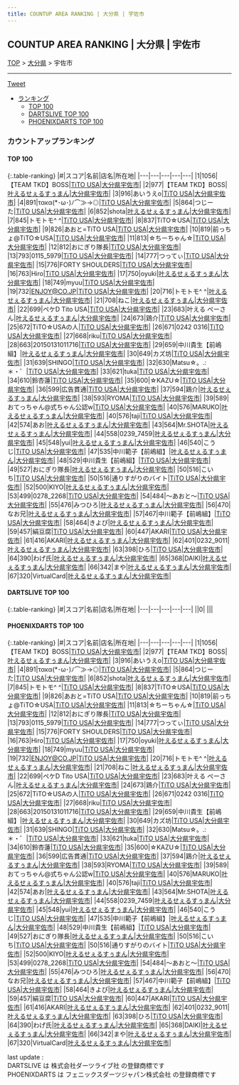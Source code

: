 ```yaml
---
title: COUNTUP AREA RANKING | 大分県 | 宇佐市
---
```

## COUNTUP AREA RANKING | 大分県 | 宇佐市

[TOP](/darts/rank/) > [大分県](/darts/rank/大分県/) > 宇佐市

___

<a href="https://twitter.com/share?ref_src=twsrc%5Etfw" data-text="COUNTUP AREA RANKING | 大分県宇佐市" class="twitter-share-button" data-hashtags="DARTSLIVE,PHOENIXDARTS,darts,ダーツ" data-show-count="false">Tweet</a>

* [ランキング](#カウントアップランキング)
    * [TOP 100](#top-100)
    * [DARTSLIVE TOP 100](#dartslive-top-100)
    * [PHOENIXDARTS TOP 100](#phoenixdarts-top-100)

### カウントアップランキング

#### TOP 100



{:.table-ranking}
|#|スコア|名前|店名|所在地|
|---|---|---|---|---|
|1|1056|<span class="rank-name-pd">【TEAM TKD】BOSS</span>|<a href="https://vs.phoenixdarts.com/jp/shop/shopDetailInfo/s_91034?s_seq=91034">TiTO USA</a>|<a href="/darts/rank/大分県/宇佐市">大分県宇佐市</a>|
|2|977|<span class="rank-name-pd">【TEAM TKD】BOSS</span>|<a href="https://vs.phoenixdarts.com/jp/shop/shopDetailInfo/s_90399?s_seq=90399">叶えるせぇるすぅまん</a>|<a href="/darts/rank/大分県/宇佐市">大分県宇佐市</a>|
|3|916|<span class="rank-name-pd">あいうえo</span>|<a href="https://vs.phoenixdarts.com/jp/shop/shopDetailInfo/s_91034?s_seq=91034">TiTO USA</a>|<a href="/darts/rank/大分県/宇佐市">大分県宇佐市</a>|
|4|891|<span class="rank-name-pd">τακα(*･ω･)ﾉ⌒≫→◎</span>|<a href="https://vs.phoenixdarts.com/jp/shop/shopDetailInfo/s_91034?s_seq=91034">TiTO USA</a>|<a href="/darts/rank/大分県/宇佐市">大分県宇佐市</a>|
|5|864|<span class="rank-name-pd">つじーた</span>|<a href="https://vs.phoenixdarts.com/jp/shop/shopDetailInfo/s_91034?s_seq=91034">TiTO USA</a>|<a href="/darts/rank/大分県/宇佐市">大分県宇佐市</a>|
|6|852|<span class="rank-name-pd">shota</span>|<a href="https://vs.phoenixdarts.com/jp/shop/shopDetailInfo/s_90399?s_seq=90399">叶えるせぇるすぅまん</a>|<a href="/darts/rank/大分県/宇佐市">大分県宇佐市</a>|
|7|845|<span class="rank-name-pd">トモトモ^ ^</span>|<a href="https://vs.phoenixdarts.com/jp/shop/shopDetailInfo/s_91034?s_seq=91034">TiTO USA</a>|<a href="/darts/rank/大分県/宇佐市">大分県宇佐市</a>|
|8|837|<span class="rank-name-pd">TiTO☆USA</span>|<a href="https://vs.phoenixdarts.com/jp/shop/shopDetailInfo/s_91034?s_seq=91034">TiTO USA</a>|<a href="/darts/rank/大分県/宇佐市">大分県宇佐市</a>|
|9|826|<span class="rank-name-pd">あおと=TiTO USA</span>|<a href="https://vs.phoenixdarts.com/jp/shop/shopDetailInfo/s_91034?s_seq=91034">TiTO USA</a>|<a href="/darts/rank/大分県/宇佐市">大分県宇佐市</a>|
|10|819|<span class="rank-name-pd">前っちょ@TiTO☆USA</span>|<a href="https://vs.phoenixdarts.com/jp/shop/shopDetailInfo/s_91034?s_seq=91034">TiTO USA</a>|<a href="/darts/rank/大分県/宇佐市">大分県宇佐市</a>|
|11|813|<span class="rank-name-pd">☆ちーちゃん☆</span>|<a href="https://vs.phoenixdarts.com/jp/shop/shopDetailInfo/s_91034?s_seq=91034">TiTO USA</a>|<a href="/darts/rank/大分県/宇佐市">大分県宇佐市</a>|
|12|812|<span class="rank-name-pd">おにぎり隊長</span>|<a href="https://vs.phoenixdarts.com/jp/shop/shopDetailInfo/s_91034?s_seq=91034">TiTO USA</a>|<a href="/darts/rank/大分県/宇佐市">大分県宇佐市</a>|
|13|793|<span class="rank-name-pd">0115_5979</span>|<a href="https://vs.phoenixdarts.com/jp/shop/shopDetailInfo/s_91034?s_seq=91034">TiTO USA</a>|<a href="/darts/rank/大分県/宇佐市">大分県宇佐市</a>|
|14|777|<span class="rank-name-pd">つってぃ</span>|<a href="https://vs.phoenixdarts.com/jp/shop/shopDetailInfo/s_91034?s_seq=91034">TiTO USA</a>|<a href="/darts/rank/大分県/宇佐市">大分県宇佐市</a>|
|15|776|<span class="rank-name-pd">FORTY SHOULDERS</span>|<a href="https://vs.phoenixdarts.com/jp/shop/shopDetailInfo/s_91034?s_seq=91034">TiTO USA</a>|<a href="/darts/rank/大分県/宇佐市">大分県宇佐市</a>|
|16|763|<span class="rank-name-pd">Hiro</span>|<a href="https://vs.phoenixdarts.com/jp/shop/shopDetailInfo/s_91034?s_seq=91034">TiTO USA</a>|<a href="/darts/rank/大分県/宇佐市">大分県宇佐市</a>|
|17|750|<span class="rank-name-pd">oyuki</span>|<a href="https://vs.phoenixdarts.com/jp/shop/shopDetailInfo/s_90399?s_seq=90399">叶えるせぇるすぅまん</a>|<a href="/darts/rank/大分県/宇佐市">大分県宇佐市</a>|
|18|749|<span class="rank-name-pd">myuu</span>|<a href="https://vs.phoenixdarts.com/jp/shop/shopDetailInfo/s_91034?s_seq=91034">TiTO USA</a>|<a href="/darts/rank/大分県/宇佐市">大分県宇佐市</a>|
|19|732|<span class="rank-name-pd">ENJOY@CO.JP</span>|<a href="https://vs.phoenixdarts.com/jp/shop/shopDetailInfo/s_91034?s_seq=91034">TiTO USA</a>|<a href="/darts/rank/大分県/宇佐市">大分県宇佐市</a>|
|20|716|<span class="rank-name-pd">トモトモ^ ^</span>|<a href="https://vs.phoenixdarts.com/jp/shop/shopDetailInfo/s_90399?s_seq=90399">叶えるせぇるすぅまん</a>|<a href="/darts/rank/大分県/宇佐市">大分県宇佐市</a>|
|21|708|<span class="rank-name-pd">ねこ</span>|<a href="https://vs.phoenixdarts.com/jp/shop/shopDetailInfo/s_90399?s_seq=90399">叶えるせぇるすぅまん</a>|<a href="/darts/rank/大分県/宇佐市">大分県宇佐市</a>|
|22|699|<span class="rank-name-pd">ペケD Tito USA</span>|<a href="https://vs.phoenixdarts.com/jp/shop/shopDetailInfo/s_91034?s_seq=91034">TiTO USA</a>|<a href="/darts/rank/大分県/宇佐市">大分県宇佐市</a>|
|23|683|<span class="rank-name-pd">叶える ぺーさん</span>|<a href="https://vs.phoenixdarts.com/jp/shop/shopDetailInfo/s_90399?s_seq=90399">叶えるせぇるすぅまん</a>|<a href="/darts/rank/大分県/宇佐市">大分県宇佐市</a>|
|24|673|<span class="rank-name-pd">鶏介</span>|<a href="https://vs.phoenixdarts.com/jp/shop/shopDetailInfo/s_91034?s_seq=91034">TiTO USA</a>|<a href="/darts/rank/大分県/宇佐市">大分県宇佐市</a>|
|25|672|<span class="rank-name-pd">TiTO☆USAの人</span>|<a href="https://vs.phoenixdarts.com/jp/shop/shopDetailInfo/s_91034?s_seq=91034">TiTO USA</a>|<a href="/darts/rank/大分県/宇佐市">大分県宇佐市</a>|
|26|671|<span class="rank-name-pd">0242 0316</span>|<a href="https://vs.phoenixdarts.com/jp/shop/shopDetailInfo/s_91034?s_seq=91034">TiTO USA</a>|<a href="/darts/rank/大分県/宇佐市">大分県宇佐市</a>|
|27|668|<span class="rank-name-pd">riku</span>|<a href="https://vs.phoenixdarts.com/jp/shop/shopDetailInfo/s_91034?s_seq=91034">TiTO USA</a>|<a href="/darts/rank/大分県/宇佐市">大分県宇佐市</a>|
|28|663|<span class="rank-name-pd">20150131011716</span>|<a href="https://vs.phoenixdarts.com/jp/shop/shopDetailInfo/s_91034?s_seq=91034">TiTO USA</a>|<a href="/darts/rank/大分県/宇佐市">大分県宇佐市</a>|
|29|659|<span class="rank-name-pd">中川貴生【前嶋組】</span>|<a href="https://vs.phoenixdarts.com/jp/shop/shopDetailInfo/s_90399?s_seq=90399">叶えるせぇるすぅまん</a>|<a href="/darts/rank/大分県/宇佐市">大分県宇佐市</a>|
|30|649|<span class="rank-name-pd">カズ坊</span>|<a href="https://vs.phoenixdarts.com/jp/shop/shopDetailInfo/s_91034?s_seq=91034">TiTO USA</a>|<a href="/darts/rank/大分県/宇佐市">大分県宇佐市</a>|
|31|639|<span class="rank-name-pd">SHINGO</span>|<a href="https://vs.phoenixdarts.com/jp/shop/shopDetailInfo/s_91034?s_seq=91034">TiTO USA</a>|<a href="/darts/rank/大分県/宇佐市">大分県宇佐市</a>|
|32|630|<span class="rank-name-pd">Matsu☆。.:＊・゜</span>|<a href="https://vs.phoenixdarts.com/jp/shop/shopDetailInfo/s_91034?s_seq=91034">TiTO USA</a>|<a href="/darts/rank/大分県/宇佐市">大分県宇佐市</a>|
|33|621|<span class="rank-name-pd">tuka</span>|<a href="https://vs.phoenixdarts.com/jp/shop/shopDetailInfo/s_91034?s_seq=91034">TiTO USA</a>|<a href="/darts/rank/大分県/宇佐市">大分県宇佐市</a>|
|34|610|<span class="rank-name-pd">鈴杏蓮</span>|<a href="https://vs.phoenixdarts.com/jp/shop/shopDetailInfo/s_91034?s_seq=91034">TiTO USA</a>|<a href="/darts/rank/大分県/宇佐市">大分県宇佐市</a>|
|35|600|<span class="rank-name-pd">☆KAZU☆</span>|<a href="https://vs.phoenixdarts.com/jp/shop/shopDetailInfo/s_91034?s_seq=91034">TiTO USA</a>|<a href="/darts/rank/大分県/宇佐市">大分県宇佐市</a>|
|36|599|<span class="rank-name-pd">広告貫通</span>|<a href="https://vs.phoenixdarts.com/jp/shop/shopDetailInfo/s_91034?s_seq=91034">TiTO USA</a>|<a href="/darts/rank/大分県/宇佐市">大分県宇佐市</a>|
|37|594|<span class="rank-name-pd">鶏介</span>|<a href="https://vs.phoenixdarts.com/jp/shop/shopDetailInfo/s_90399?s_seq=90399">叶えるせぇるすぅまん</a>|<a href="/darts/rank/大分県/宇佐市">大分県宇佐市</a>|
|38|593|<span class="rank-name-pd">RYOMA</span>|<a href="https://vs.phoenixdarts.com/jp/shop/shopDetailInfo/s_91034?s_seq=91034">TiTO USA</a>|<a href="/darts/rank/大分県/宇佐市">大分県宇佐市</a>|
|39|589|<span class="rank-name-pd">おてっちゃん@式ちゃん公認w</span>|<a href="https://vs.phoenixdarts.com/jp/shop/shopDetailInfo/s_91034?s_seq=91034">TiTO USA</a>|<a href="/darts/rank/大分県/宇佐市">大分県宇佐市</a>|
|40|576|<span class="rank-name-pd">MARUKO</span>|<a href="https://vs.phoenixdarts.com/jp/shop/shopDetailInfo/s_90399?s_seq=90399">叶えるせぇるすぅまん</a>|<a href="/darts/rank/大分県/宇佐市">大分県宇佐市</a>|
|40|576|<span class="rank-name-pd">taji</span>|<a href="https://vs.phoenixdarts.com/jp/shop/shopDetailInfo/s_91034?s_seq=91034">TiTO USA</a>|<a href="/darts/rank/大分県/宇佐市">大分県宇佐市</a>|
|42|574|<span class="rank-name-pd">あお</span>|<a href="https://vs.phoenixdarts.com/jp/shop/shopDetailInfo/s_90399?s_seq=90399">叶えるせぇるすぅまん</a>|<a href="/darts/rank/大分県/宇佐市">大分県宇佐市</a>|
|43|564|<span class="rank-name-pd">Mr.SHOTA</span>|<a href="https://vs.phoenixdarts.com/jp/shop/shopDetailInfo/s_90399?s_seq=90399">叶えるせぇるすぅまん</a>|<a href="/darts/rank/大分県/宇佐市">大分県宇佐市</a>|
|44|558|<span class="rank-name-pd">0239_7459</span>|<a href="https://vs.phoenixdarts.com/jp/shop/shopDetailInfo/s_90399?s_seq=90399">叶えるせぇるすぅまん</a>|<a href="/darts/rank/大分県/宇佐市">大分県宇佐市</a>|
|45|548|<span class="rank-name-pd">yui</span>|<a href="https://vs.phoenixdarts.com/jp/shop/shopDetailInfo/s_90399?s_seq=90399">叶えるせぇるすぅまん</a>|<a href="/darts/rank/大分県/宇佐市">大分県宇佐市</a>|
|46|540|<span class="rank-name-pd">こうじ</span>|<a href="https://vs.phoenixdarts.com/jp/shop/shopDetailInfo/s_91034?s_seq=91034">TiTO USA</a>|<a href="/darts/rank/大分県/宇佐市">大分県宇佐市</a>|
|47|535|<span class="rank-name-pd">中川範子【前嶋組】</span>|<a href="https://vs.phoenixdarts.com/jp/shop/shopDetailInfo/s_90399?s_seq=90399">叶えるせぇるすぅまん</a>|<a href="/darts/rank/大分県/宇佐市">大分県宇佐市</a>|
|48|529|<span class="rank-name-pd">中川貴生【前嶋組】</span>|<a href="https://vs.phoenixdarts.com/jp/shop/shopDetailInfo/s_91034?s_seq=91034">TiTO USA</a>|<a href="/darts/rank/大分県/宇佐市">大分県宇佐市</a>|
|49|527|<span class="rank-name-pd">おにぎり隊長</span>|<a href="https://vs.phoenixdarts.com/jp/shop/shopDetailInfo/s_90399?s_seq=90399">叶えるせぇるすぅまん</a>|<a href="/darts/rank/大分県/宇佐市">大分県宇佐市</a>|
|50|516|<span class="rank-name-pd">こいち</span>|<a href="https://vs.phoenixdarts.com/jp/shop/shopDetailInfo/s_91034?s_seq=91034">TiTO USA</a>|<a href="/darts/rank/大分県/宇佐市">大分県宇佐市</a>|
|50|516|<span class="rank-name-pd">通りすがりのバイト</span>|<a href="https://vs.phoenixdarts.com/jp/shop/shopDetailInfo/s_91034?s_seq=91034">TiTO USA</a>|<a href="/darts/rank/大分県/宇佐市">大分県宇佐市</a>|
|52|500|<span class="rank-name-pd">KIYO</span>|<a href="https://vs.phoenixdarts.com/jp/shop/shopDetailInfo/s_90399?s_seq=90399">叶えるせぇるすぅまん</a>|<a href="/darts/rank/大分県/宇佐市">大分県宇佐市</a>|
|53|499|<span class="rank-name-pd">0278_2268</span>|<a href="https://vs.phoenixdarts.com/jp/shop/shopDetailInfo/s_91034?s_seq=91034">TiTO USA</a>|<a href="/darts/rank/大分県/宇佐市">大分県宇佐市</a>|
|54|484|<span class="rank-name-pd">〜あおと〜</span>|<a href="https://vs.phoenixdarts.com/jp/shop/shopDetailInfo/s_91034?s_seq=91034">TiTO USA</a>|<a href="/darts/rank/大分県/宇佐市">大分県宇佐市</a>|
|55|476|<span class="rank-name-pd">みつひろ</span>|<a href="https://vs.phoenixdarts.com/jp/shop/shopDetailInfo/s_90399?s_seq=90399">叶えるせぇるすぅまん</a>|<a href="/darts/rank/大分県/宇佐市">大分県宇佐市</a>|
|56|470|<span class="rank-name-pd">なお兄</span>|<a href="https://vs.phoenixdarts.com/jp/shop/shopDetailInfo/s_90399?s_seq=90399">叶えるせぇるすぅまん</a>|<a href="/darts/rank/大分県/宇佐市">大分県宇佐市</a>|
|57|467|<span class="rank-name-pd">中川範子【前嶋組】</span>|<a href="https://vs.phoenixdarts.com/jp/shop/shopDetailInfo/s_91034?s_seq=91034">TiTO USA</a>|<a href="/darts/rank/大分県/宇佐市">大分県宇佐市</a>|
|58|464|<span class="rank-name-pd">きよぴ</span>|<a href="https://vs.phoenixdarts.com/jp/shop/shopDetailInfo/s_90399?s_seq=90399">叶えるせぇるすぅまん</a>|<a href="/darts/rank/大分県/宇佐市">大分県宇佐市</a>|
|59|457|<span class="rank-name-pd">絹豆腐</span>|<a href="https://vs.phoenixdarts.com/jp/shop/shopDetailInfo/s_91034?s_seq=91034">TiTO USA</a>|<a href="/darts/rank/大分県/宇佐市">大分県宇佐市</a>|
|60|447|<span class="rank-name-pd">AKARI</span>|<a href="https://vs.phoenixdarts.com/jp/shop/shopDetailInfo/s_91034?s_seq=91034">TiTO USA</a>|<a href="/darts/rank/大分県/宇佐市">大分県宇佐市</a>|
|61|416|<span class="rank-name-pd">AKARI</span>|<a href="https://vs.phoenixdarts.com/jp/shop/shopDetailInfo/s_90399?s_seq=90399">叶えるせぇるすぅまん</a>|<a href="/darts/rank/大分県/宇佐市">大分県宇佐市</a>|
|62|401|<span class="rank-name-pd">0232_9011</span>|<a href="https://vs.phoenixdarts.com/jp/shop/shopDetailInfo/s_90399?s_seq=90399">叶えるせぇるすぅまん</a>|<a href="/darts/rank/大分県/宇佐市">大分県宇佐市</a>|
|63|398|<span class="rank-name-pd">ひろ</span>|<a href="https://vs.phoenixdarts.com/jp/shop/shopDetailInfo/s_91034?s_seq=91034">TiTO USA</a>|<a href="/darts/rank/大分県/宇佐市">大分県宇佐市</a>|
|64|390|<span class="rank-name-pd">わげ氏</span>|<a href="https://vs.phoenixdarts.com/jp/shop/shopDetailInfo/s_90399?s_seq=90399">叶えるせぇるすぅまん</a>|<a href="/darts/rank/大分県/宇佐市">大分県宇佐市</a>|
|65|368|<span class="rank-name-pd">DAIKI</span>|<a href="https://vs.phoenixdarts.com/jp/shop/shopDetailInfo/s_90399?s_seq=90399">叶えるせぇるすぅまん</a>|<a href="/darts/rank/大分県/宇佐市">大分県宇佐市</a>|
|66|342|<span class="rank-name-pd">まや</span>|<a href="https://vs.phoenixdarts.com/jp/shop/shopDetailInfo/s_90399?s_seq=90399">叶えるせぇるすぅまん</a>|<a href="/darts/rank/大分県/宇佐市">大分県宇佐市</a>|
|67|320|<span class="rank-name-pd">VirtualCard</span>|<a href="https://vs.phoenixdarts.com/jp/shop/shopDetailInfo/s_90399?s_seq=90399">叶えるせぇるすぅまん</a>|<a href="/darts/rank/大分県/宇佐市">大分県宇佐市</a>|


#### DARTSLIVE TOP 100



{:.table-ranking}
|#|スコア|名前|店名|所在地|
|---|---|---|---|---|
||0|<span class="rank-name-dl"> </span>|<a href=""></a>|<a href="/darts/rank//"></a>|


#### PHOENIXDARTS TOP 100



{:.table-ranking}
|#|スコア|名前|店名|所在地|
|---|---|---|---|---|
|1|1056|<span class="rank-name-pd">【TEAM TKD】BOSS</span>|<a href="https://vs.phoenixdarts.com/jp/shop/shopDetailInfo/s_91034?s_seq=91034">TiTO USA</a>|<a href="/darts/rank/大分県/宇佐市">大分県宇佐市</a>|
|2|977|<span class="rank-name-pd">【TEAM TKD】BOSS</span>|<a href="https://vs.phoenixdarts.com/jp/shop/shopDetailInfo/s_90399?s_seq=90399">叶えるせぇるすぅまん</a>|<a href="/darts/rank/大分県/宇佐市">大分県宇佐市</a>|
|3|916|<span class="rank-name-pd">あいうえo</span>|<a href="https://vs.phoenixdarts.com/jp/shop/shopDetailInfo/s_91034?s_seq=91034">TiTO USA</a>|<a href="/darts/rank/大分県/宇佐市">大分県宇佐市</a>|
|4|891|<span class="rank-name-pd">τακα(*･ω･)ﾉ⌒≫→◎</span>|<a href="https://vs.phoenixdarts.com/jp/shop/shopDetailInfo/s_91034?s_seq=91034">TiTO USA</a>|<a href="/darts/rank/大分県/宇佐市">大分県宇佐市</a>|
|5|864|<span class="rank-name-pd">つじーた</span>|<a href="https://vs.phoenixdarts.com/jp/shop/shopDetailInfo/s_91034?s_seq=91034">TiTO USA</a>|<a href="/darts/rank/大分県/宇佐市">大分県宇佐市</a>|
|6|852|<span class="rank-name-pd">shota</span>|<a href="https://vs.phoenixdarts.com/jp/shop/shopDetailInfo/s_90399?s_seq=90399">叶えるせぇるすぅまん</a>|<a href="/darts/rank/大分県/宇佐市">大分県宇佐市</a>|
|7|845|<span class="rank-name-pd">トモトモ^ ^</span>|<a href="https://vs.phoenixdarts.com/jp/shop/shopDetailInfo/s_91034?s_seq=91034">TiTO USA</a>|<a href="/darts/rank/大分県/宇佐市">大分県宇佐市</a>|
|8|837|<span class="rank-name-pd">TiTO☆USA</span>|<a href="https://vs.phoenixdarts.com/jp/shop/shopDetailInfo/s_91034?s_seq=91034">TiTO USA</a>|<a href="/darts/rank/大分県/宇佐市">大分県宇佐市</a>|
|9|826|<span class="rank-name-pd">あおと=TiTO USA</span>|<a href="https://vs.phoenixdarts.com/jp/shop/shopDetailInfo/s_91034?s_seq=91034">TiTO USA</a>|<a href="/darts/rank/大分県/宇佐市">大分県宇佐市</a>|
|10|819|<span class="rank-name-pd">前っちょ@TiTO☆USA</span>|<a href="https://vs.phoenixdarts.com/jp/shop/shopDetailInfo/s_91034?s_seq=91034">TiTO USA</a>|<a href="/darts/rank/大分県/宇佐市">大分県宇佐市</a>|
|11|813|<span class="rank-name-pd">☆ちーちゃん☆</span>|<a href="https://vs.phoenixdarts.com/jp/shop/shopDetailInfo/s_91034?s_seq=91034">TiTO USA</a>|<a href="/darts/rank/大分県/宇佐市">大分県宇佐市</a>|
|12|812|<span class="rank-name-pd">おにぎり隊長</span>|<a href="https://vs.phoenixdarts.com/jp/shop/shopDetailInfo/s_91034?s_seq=91034">TiTO USA</a>|<a href="/darts/rank/大分県/宇佐市">大分県宇佐市</a>|
|13|793|<span class="rank-name-pd">0115_5979</span>|<a href="https://vs.phoenixdarts.com/jp/shop/shopDetailInfo/s_91034?s_seq=91034">TiTO USA</a>|<a href="/darts/rank/大分県/宇佐市">大分県宇佐市</a>|
|14|777|<span class="rank-name-pd">つってぃ</span>|<a href="https://vs.phoenixdarts.com/jp/shop/shopDetailInfo/s_91034?s_seq=91034">TiTO USA</a>|<a href="/darts/rank/大分県/宇佐市">大分県宇佐市</a>|
|15|776|<span class="rank-name-pd">FORTY SHOULDERS</span>|<a href="https://vs.phoenixdarts.com/jp/shop/shopDetailInfo/s_91034?s_seq=91034">TiTO USA</a>|<a href="/darts/rank/大分県/宇佐市">大分県宇佐市</a>|
|16|763|<span class="rank-name-pd">Hiro</span>|<a href="https://vs.phoenixdarts.com/jp/shop/shopDetailInfo/s_91034?s_seq=91034">TiTO USA</a>|<a href="/darts/rank/大分県/宇佐市">大分県宇佐市</a>|
|17|750|<span class="rank-name-pd">oyuki</span>|<a href="https://vs.phoenixdarts.com/jp/shop/shopDetailInfo/s_90399?s_seq=90399">叶えるせぇるすぅまん</a>|<a href="/darts/rank/大分県/宇佐市">大分県宇佐市</a>|
|18|749|<span class="rank-name-pd">myuu</span>|<a href="https://vs.phoenixdarts.com/jp/shop/shopDetailInfo/s_91034?s_seq=91034">TiTO USA</a>|<a href="/darts/rank/大分県/宇佐市">大分県宇佐市</a>|
|19|732|<span class="rank-name-pd">ENJOY@CO.JP</span>|<a href="https://vs.phoenixdarts.com/jp/shop/shopDetailInfo/s_91034?s_seq=91034">TiTO USA</a>|<a href="/darts/rank/大分県/宇佐市">大分県宇佐市</a>|
|20|716|<span class="rank-name-pd">トモトモ^ ^</span>|<a href="https://vs.phoenixdarts.com/jp/shop/shopDetailInfo/s_90399?s_seq=90399">叶えるせぇるすぅまん</a>|<a href="/darts/rank/大分県/宇佐市">大分県宇佐市</a>|
|21|708|<span class="rank-name-pd">ねこ</span>|<a href="https://vs.phoenixdarts.com/jp/shop/shopDetailInfo/s_90399?s_seq=90399">叶えるせぇるすぅまん</a>|<a href="/darts/rank/大分県/宇佐市">大分県宇佐市</a>|
|22|699|<span class="rank-name-pd">ペケD Tito USA</span>|<a href="https://vs.phoenixdarts.com/jp/shop/shopDetailInfo/s_91034?s_seq=91034">TiTO USA</a>|<a href="/darts/rank/大分県/宇佐市">大分県宇佐市</a>|
|23|683|<span class="rank-name-pd">叶える ぺーさん</span>|<a href="https://vs.phoenixdarts.com/jp/shop/shopDetailInfo/s_90399?s_seq=90399">叶えるせぇるすぅまん</a>|<a href="/darts/rank/大分県/宇佐市">大分県宇佐市</a>|
|24|673|<span class="rank-name-pd">鶏介</span>|<a href="https://vs.phoenixdarts.com/jp/shop/shopDetailInfo/s_91034?s_seq=91034">TiTO USA</a>|<a href="/darts/rank/大分県/宇佐市">大分県宇佐市</a>|
|25|672|<span class="rank-name-pd">TiTO☆USAの人</span>|<a href="https://vs.phoenixdarts.com/jp/shop/shopDetailInfo/s_91034?s_seq=91034">TiTO USA</a>|<a href="/darts/rank/大分県/宇佐市">大分県宇佐市</a>|
|26|671|<span class="rank-name-pd">0242 0316</span>|<a href="https://vs.phoenixdarts.com/jp/shop/shopDetailInfo/s_91034?s_seq=91034">TiTO USA</a>|<a href="/darts/rank/大分県/宇佐市">大分県宇佐市</a>|
|27|668|<span class="rank-name-pd">riku</span>|<a href="https://vs.phoenixdarts.com/jp/shop/shopDetailInfo/s_91034?s_seq=91034">TiTO USA</a>|<a href="/darts/rank/大分県/宇佐市">大分県宇佐市</a>|
|28|663|<span class="rank-name-pd">20150131011716</span>|<a href="https://vs.phoenixdarts.com/jp/shop/shopDetailInfo/s_91034?s_seq=91034">TiTO USA</a>|<a href="/darts/rank/大分県/宇佐市">大分県宇佐市</a>|
|29|659|<span class="rank-name-pd">中川貴生【前嶋組】</span>|<a href="https://vs.phoenixdarts.com/jp/shop/shopDetailInfo/s_90399?s_seq=90399">叶えるせぇるすぅまん</a>|<a href="/darts/rank/大分県/宇佐市">大分県宇佐市</a>|
|30|649|<span class="rank-name-pd">カズ坊</span>|<a href="https://vs.phoenixdarts.com/jp/shop/shopDetailInfo/s_91034?s_seq=91034">TiTO USA</a>|<a href="/darts/rank/大分県/宇佐市">大分県宇佐市</a>|
|31|639|<span class="rank-name-pd">SHINGO</span>|<a href="https://vs.phoenixdarts.com/jp/shop/shopDetailInfo/s_91034?s_seq=91034">TiTO USA</a>|<a href="/darts/rank/大分県/宇佐市">大分県宇佐市</a>|
|32|630|<span class="rank-name-pd">Matsu☆。.:＊・゜</span>|<a href="https://vs.phoenixdarts.com/jp/shop/shopDetailInfo/s_91034?s_seq=91034">TiTO USA</a>|<a href="/darts/rank/大分県/宇佐市">大分県宇佐市</a>|
|33|621|<span class="rank-name-pd">tuka</span>|<a href="https://vs.phoenixdarts.com/jp/shop/shopDetailInfo/s_91034?s_seq=91034">TiTO USA</a>|<a href="/darts/rank/大分県/宇佐市">大分県宇佐市</a>|
|34|610|<span class="rank-name-pd">鈴杏蓮</span>|<a href="https://vs.phoenixdarts.com/jp/shop/shopDetailInfo/s_91034?s_seq=91034">TiTO USA</a>|<a href="/darts/rank/大分県/宇佐市">大分県宇佐市</a>|
|35|600|<span class="rank-name-pd">☆KAZU☆</span>|<a href="https://vs.phoenixdarts.com/jp/shop/shopDetailInfo/s_91034?s_seq=91034">TiTO USA</a>|<a href="/darts/rank/大分県/宇佐市">大分県宇佐市</a>|
|36|599|<span class="rank-name-pd">広告貫通</span>|<a href="https://vs.phoenixdarts.com/jp/shop/shopDetailInfo/s_91034?s_seq=91034">TiTO USA</a>|<a href="/darts/rank/大分県/宇佐市">大分県宇佐市</a>|
|37|594|<span class="rank-name-pd">鶏介</span>|<a href="https://vs.phoenixdarts.com/jp/shop/shopDetailInfo/s_90399?s_seq=90399">叶えるせぇるすぅまん</a>|<a href="/darts/rank/大分県/宇佐市">大分県宇佐市</a>|
|38|593|<span class="rank-name-pd">RYOMA</span>|<a href="https://vs.phoenixdarts.com/jp/shop/shopDetailInfo/s_91034?s_seq=91034">TiTO USA</a>|<a href="/darts/rank/大分県/宇佐市">大分県宇佐市</a>|
|39|589|<span class="rank-name-pd">おてっちゃん@式ちゃん公認w</span>|<a href="https://vs.phoenixdarts.com/jp/shop/shopDetailInfo/s_91034?s_seq=91034">TiTO USA</a>|<a href="/darts/rank/大分県/宇佐市">大分県宇佐市</a>|
|40|576|<span class="rank-name-pd">MARUKO</span>|<a href="https://vs.phoenixdarts.com/jp/shop/shopDetailInfo/s_90399?s_seq=90399">叶えるせぇるすぅまん</a>|<a href="/darts/rank/大分県/宇佐市">大分県宇佐市</a>|
|40|576|<span class="rank-name-pd">taji</span>|<a href="https://vs.phoenixdarts.com/jp/shop/shopDetailInfo/s_91034?s_seq=91034">TiTO USA</a>|<a href="/darts/rank/大分県/宇佐市">大分県宇佐市</a>|
|42|574|<span class="rank-name-pd">あお</span>|<a href="https://vs.phoenixdarts.com/jp/shop/shopDetailInfo/s_90399?s_seq=90399">叶えるせぇるすぅまん</a>|<a href="/darts/rank/大分県/宇佐市">大分県宇佐市</a>|
|43|564|<span class="rank-name-pd">Mr.SHOTA</span>|<a href="https://vs.phoenixdarts.com/jp/shop/shopDetailInfo/s_90399?s_seq=90399">叶えるせぇるすぅまん</a>|<a href="/darts/rank/大分県/宇佐市">大分県宇佐市</a>|
|44|558|<span class="rank-name-pd">0239_7459</span>|<a href="https://vs.phoenixdarts.com/jp/shop/shopDetailInfo/s_90399?s_seq=90399">叶えるせぇるすぅまん</a>|<a href="/darts/rank/大分県/宇佐市">大分県宇佐市</a>|
|45|548|<span class="rank-name-pd">yui</span>|<a href="https://vs.phoenixdarts.com/jp/shop/shopDetailInfo/s_90399?s_seq=90399">叶えるせぇるすぅまん</a>|<a href="/darts/rank/大分県/宇佐市">大分県宇佐市</a>|
|46|540|<span class="rank-name-pd">こうじ</span>|<a href="https://vs.phoenixdarts.com/jp/shop/shopDetailInfo/s_91034?s_seq=91034">TiTO USA</a>|<a href="/darts/rank/大分県/宇佐市">大分県宇佐市</a>|
|47|535|<span class="rank-name-pd">中川範子【前嶋組】</span>|<a href="https://vs.phoenixdarts.com/jp/shop/shopDetailInfo/s_90399?s_seq=90399">叶えるせぇるすぅまん</a>|<a href="/darts/rank/大分県/宇佐市">大分県宇佐市</a>|
|48|529|<span class="rank-name-pd">中川貴生【前嶋組】</span>|<a href="https://vs.phoenixdarts.com/jp/shop/shopDetailInfo/s_91034?s_seq=91034">TiTO USA</a>|<a href="/darts/rank/大分県/宇佐市">大分県宇佐市</a>|
|49|527|<span class="rank-name-pd">おにぎり隊長</span>|<a href="https://vs.phoenixdarts.com/jp/shop/shopDetailInfo/s_90399?s_seq=90399">叶えるせぇるすぅまん</a>|<a href="/darts/rank/大分県/宇佐市">大分県宇佐市</a>|
|50|516|<span class="rank-name-pd">こいち</span>|<a href="https://vs.phoenixdarts.com/jp/shop/shopDetailInfo/s_91034?s_seq=91034">TiTO USA</a>|<a href="/darts/rank/大分県/宇佐市">大分県宇佐市</a>|
|50|516|<span class="rank-name-pd">通りすがりのバイト</span>|<a href="https://vs.phoenixdarts.com/jp/shop/shopDetailInfo/s_91034?s_seq=91034">TiTO USA</a>|<a href="/darts/rank/大分県/宇佐市">大分県宇佐市</a>|
|52|500|<span class="rank-name-pd">KIYO</span>|<a href="https://vs.phoenixdarts.com/jp/shop/shopDetailInfo/s_90399?s_seq=90399">叶えるせぇるすぅまん</a>|<a href="/darts/rank/大分県/宇佐市">大分県宇佐市</a>|
|53|499|<span class="rank-name-pd">0278_2268</span>|<a href="https://vs.phoenixdarts.com/jp/shop/shopDetailInfo/s_91034?s_seq=91034">TiTO USA</a>|<a href="/darts/rank/大分県/宇佐市">大分県宇佐市</a>|
|54|484|<span class="rank-name-pd">〜あおと〜</span>|<a href="https://vs.phoenixdarts.com/jp/shop/shopDetailInfo/s_91034?s_seq=91034">TiTO USA</a>|<a href="/darts/rank/大分県/宇佐市">大分県宇佐市</a>|
|55|476|<span class="rank-name-pd">みつひろ</span>|<a href="https://vs.phoenixdarts.com/jp/shop/shopDetailInfo/s_90399?s_seq=90399">叶えるせぇるすぅまん</a>|<a href="/darts/rank/大分県/宇佐市">大分県宇佐市</a>|
|56|470|<span class="rank-name-pd">なお兄</span>|<a href="https://vs.phoenixdarts.com/jp/shop/shopDetailInfo/s_90399?s_seq=90399">叶えるせぇるすぅまん</a>|<a href="/darts/rank/大分県/宇佐市">大分県宇佐市</a>|
|57|467|<span class="rank-name-pd">中川範子【前嶋組】</span>|<a href="https://vs.phoenixdarts.com/jp/shop/shopDetailInfo/s_91034?s_seq=91034">TiTO USA</a>|<a href="/darts/rank/大分県/宇佐市">大分県宇佐市</a>|
|58|464|<span class="rank-name-pd">きよぴ</span>|<a href="https://vs.phoenixdarts.com/jp/shop/shopDetailInfo/s_90399?s_seq=90399">叶えるせぇるすぅまん</a>|<a href="/darts/rank/大分県/宇佐市">大分県宇佐市</a>|
|59|457|<span class="rank-name-pd">絹豆腐</span>|<a href="https://vs.phoenixdarts.com/jp/shop/shopDetailInfo/s_91034?s_seq=91034">TiTO USA</a>|<a href="/darts/rank/大分県/宇佐市">大分県宇佐市</a>|
|60|447|<span class="rank-name-pd">AKARI</span>|<a href="https://vs.phoenixdarts.com/jp/shop/shopDetailInfo/s_91034?s_seq=91034">TiTO USA</a>|<a href="/darts/rank/大分県/宇佐市">大分県宇佐市</a>|
|61|416|<span class="rank-name-pd">AKARI</span>|<a href="https://vs.phoenixdarts.com/jp/shop/shopDetailInfo/s_90399?s_seq=90399">叶えるせぇるすぅまん</a>|<a href="/darts/rank/大分県/宇佐市">大分県宇佐市</a>|
|62|401|<span class="rank-name-pd">0232_9011</span>|<a href="https://vs.phoenixdarts.com/jp/shop/shopDetailInfo/s_90399?s_seq=90399">叶えるせぇるすぅまん</a>|<a href="/darts/rank/大分県/宇佐市">大分県宇佐市</a>|
|63|398|<span class="rank-name-pd">ひろ</span>|<a href="https://vs.phoenixdarts.com/jp/shop/shopDetailInfo/s_91034?s_seq=91034">TiTO USA</a>|<a href="/darts/rank/大分県/宇佐市">大分県宇佐市</a>|
|64|390|<span class="rank-name-pd">わげ氏</span>|<a href="https://vs.phoenixdarts.com/jp/shop/shopDetailInfo/s_90399?s_seq=90399">叶えるせぇるすぅまん</a>|<a href="/darts/rank/大分県/宇佐市">大分県宇佐市</a>|
|65|368|<span class="rank-name-pd">DAIKI</span>|<a href="https://vs.phoenixdarts.com/jp/shop/shopDetailInfo/s_90399?s_seq=90399">叶えるせぇるすぅまん</a>|<a href="/darts/rank/大分県/宇佐市">大分県宇佐市</a>|
|66|342|<span class="rank-name-pd">まや</span>|<a href="https://vs.phoenixdarts.com/jp/shop/shopDetailInfo/s_90399?s_seq=90399">叶えるせぇるすぅまん</a>|<a href="/darts/rank/大分県/宇佐市">大分県宇佐市</a>|
|67|320|<span class="rank-name-pd">VirtualCard</span>|<a href="https://vs.phoenixdarts.com/jp/shop/shopDetailInfo/s_90399?s_seq=90399">叶えるせぇるすぅまん</a>|<a href="/darts/rank/大分県/宇佐市">大分県宇佐市</a>|


<div class="footer border-top border-gray-light mt-5 pt-3 text-right text-gray">
    last update : <span style="font-weight: italic" id="foot_last_modified"></span><br />
    DARTSLIVE は 株式会社ダーツライブ社 の登録商標です<br />
    PHOENIXDARTS は フェニックスダーツジャパン株式会社 の登録商標です<br />
</div>

<script src="https://cdnjs.cloudflare.com/ajax/libs/jquery.tablesorter/2.31.3/js/jquery.tablesorter.min.js" integrity="sha512-qzgd5cYSZcosqpzpn7zF2ZId8f/8CHmFKZ8j7mU4OUXTNRd5g+ZHBPsgKEwoqxCtdQvExE5LprwwPAgoicguNg==" crossorigin="anonymous" referrerpolicy="no-referrer"></script>
<link rel="stylesheet" href="https://cdnjs.cloudflare.com/ajax/libs/jquery.tablesorter/2.31.3/css/theme.default.min.css" integrity="sha512-wghhOJkjQX0Lh3NSWvNKeZ0ZpNn+SPVXX1Qyc9OCaogADktxrBiBdKGDoqVUOyhStvMBmJQ8ZdMHiR3wuEq8+w==" crossorigin="anonymous" referrerpolicy="no-referrer" />
<script>
$(function() {
    $(".table-ranking").tablesorter({sortList:[[0, 0]]});
    $("#foot_last_modified").text(formatDate(new Date(document.lastModified), 'yyyy-MM-dd HH:mm:ss'));
});
</script>

<script async src="https://platform.twitter.com/widgets.js" charset="utf-8"></script>